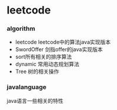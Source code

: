 # leetcode

### algorithm
- leetcode leetcode中的算法java实现版本
- SwordOffer 剑指offer的java实现版本
- sort所有相关的排序算法
- dynamic 常用动态规划算法
- Tree 树的相关操作

### javalanguage

java语言一些相关的特性
